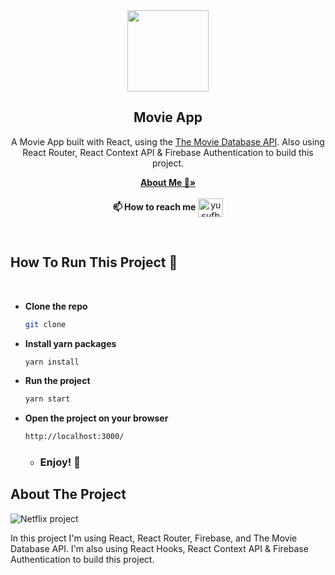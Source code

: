<div align="center">
  <a href="https://milesstone-project.netlify.app/assets/avatar-b5a1fd7f.jpg">
    <img src="https://o.remove.bg/downloads/11536078-e54f-48b7-ad8f-f0588a371931/images-removebg-preview-removebg-preview.png" width="130" height="130">
  </a>
  
  <h2 align="center">Movie App</h2>

   <p align="center">
    A Movie App built with React, using the <a href="https://www.themoviedb.org/"> The Movie Database API</a>. Also using React Router, React Context API & Firebase Authentication to build this project.
  </p>

  <p>
    <a href="https://github.com/yusufbali13"><strong>About Me 💙»</strong></a>
    <br />
    <br />
     <strong>📫 How to reach me</strong>
    <a href="https://www.linkedin.com/in/yusuf-bali/" target="blank"><img align="center" src="https://raw.githubusercontent.com/rahuldkjain/github-profile-readme-generator/master/src/images/icons/Social/linked-in-alt.svg" alt="yusufbali" height="30" width="40" /></a>
  </p>
</div>

<br/>

## How To Run This Project 🚀

<br/>

- <strong>Clone the repo</strong>

  ```sh
  git clone
  ```

- <strong>Install yarn packages</strong>

  ```sh
  yarn install
  ```

- <strong>Run the project</strong>

  ```sh
  yarn start
  ```

- <strong>Open the project on your browser</strong>

  ```sh
  http://localhost:3000/
  ```

  - ### <strong>Enjoy! 🎉</strong>

<!-- ABOUT THE PROJECT -->

## About The Project

<!-- add asset here later -->

![Netflix project](./movie.gif)

In this project I'm using React, React Router, Firebase, and The Movie Database API. I'm also using React Hooks, React Context API & Firebase Authentication to build this project.
